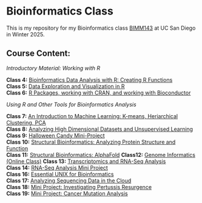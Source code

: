 # Bioinformatics Class

This is my repository for my Bioinformatics class [BIMM143](https://bioboot.github.io/bimm143_W25/) at UC San Diego in Winter 2025.

## Course Content:

*Introductory Material: Working with R*

**Class 4:** [Bioinformatics Data Analysis with R: Creating R Functions](https://github.com/carlychang03/BIMM143_github/tree/dd27c0fcdf473ad2b8273e3947e8d32407e56598/Class04)  
**Class 5:** [Data Exploration and Visualization in R](https://github.com/carlychang03/BIMM143_github/tree/dd27c0fcdf473ad2b8273e3947e8d32407e56598/Class05)  
**Class 6:** [R Packages, working with CRAN, and working with Bioconductor](https://github.com/carlychang03/BIMM143_github/tree/dd27c0fcdf473ad2b8273e3947e8d32407e56598/Class06)

*Using R and Other Tools for Bioinformatics Analysis*

**Class 7:** [An Introduction to Machine Learning: K-means, Heriarchical Clustering, PCA](https://github.com/carlychang03/BIMM143_github/tree/dd27c0fcdf473ad2b8273e3947e8d32407e56598/Class07)  
**Class 8:** [Analyzing High Dimensional Datasets and Unsupervised Learning](https://github.com/carlychang03/BIMM143_github/tree/dd27c0fcdf473ad2b8273e3947e8d32407e56598/Class08)  
**Class 9:** [Halloween Candy Mini-Project](https://github.com/carlychang03/BIMM143_github/tree/dd27c0fcdf473ad2b8273e3947e8d32407e56598/Class09)  
**Class 10:** [Structural Bioinformatics: Analyzing Protein Structure and Function](https://github.com/carlychang03/BIMM143_github/tree/dd27c0fcdf473ad2b8273e3947e8d32407e56598/Class10)  
**Class 11:** [Structural Bioinformatics: AlphaFold](https://github.com/carlychang03/BIMM143_github/tree/dd27c0fcdf473ad2b8273e3947e8d32407e56598/Class11) 
**Class12:** [Genome Informatics (Online Class)]()
**Class 13:** [Transcriptomics and RNA-Seq Analysis](https://github.com/carlychang03/BIMM143_github/tree/dd27c0fcdf473ad2b8273e3947e8d32407e56598/Class13)  
**Class 14:** [RNA-Seq Analysis Mini Project](https://github.com/carlychang03/BIMM143_github/tree/dd27c0fcdf473ad2b8273e3947e8d32407e56598/Class14)  
**Class 16:** [Essential UNIX for Bioinformatics](https://github.com/carlychang03/BIMM143_github/tree/e2394c42505515fce32877c52174b8c87d055dbe/Class16)  
**Class 17:** [Analyzing Sequencing Data in the Cloud](https://github.com/carlychang03/BIMM143_github/tree/e2394c42505515fce32877c52174b8c87d055dbe/Class17)  
**Class 18:** [Mini Project: Investigating Pertussis Resurgence](https://github.com/carlychang03/BIMM143_github/tree/e2394c42505515fce32877c52174b8c87d055dbe/Class18)  
**Class 19:** [Mini Project: Cancer Mutation Analysis](https://github.com/carlychang03/BIMM143_github/tree/e2394c42505515fce32877c52174b8c87d055dbe/Class19)
